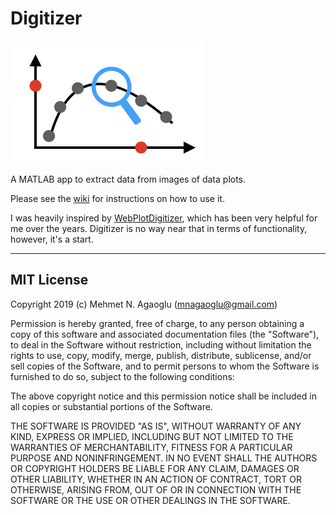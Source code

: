 # Digitizer
![icon.png](icon.png)

A MATLAB app to extract data from images of data plots.

Please see the [wiki](https://github.com/mnagaoglu/Digitizer/wiki) for instructions on how to use it. 

I was heavily inspired by [WebPlotDigitizer](https://automeris.io/WebPlotDigitizer/), which has been very helpful for me over the years. Digitizer is no way near that in terms of functionality, however, it's a start. 



  
    
    
 ---

## MIT License

Copyright 2019 (c) Mehmet N. Agaoglu (mnagaoglu@gmail.com) 

Permission is hereby granted, free of charge, to any person obtaining a copy of this software and associated documentation files (the "Software"), to deal in the Software without restriction, including without limitation the rights to use, copy, modify, merge, publish, distribute, sublicense, and/or sell copies of the Software, and to permit persons to whom the Software is furnished to do so, subject to the following conditions:

The above copyright notice and this permission notice shall be included in all copies or substantial portions of the Software.

THE SOFTWARE IS PROVIDED "AS IS", WITHOUT WARRANTY OF ANY KIND, EXPRESS OR IMPLIED, INCLUDING BUT NOT LIMITED TO THE WARRANTIES OF MERCHANTABILITY, FITNESS FOR A PARTICULAR PURPOSE AND NONINFRINGEMENT. IN NO EVENT SHALL THE AUTHORS OR COPYRIGHT HOLDERS BE LIABLE FOR ANY CLAIM, DAMAGES OR OTHER LIABILITY, WHETHER IN AN ACTION OF CONTRACT, TORT OR OTHERWISE, ARISING FROM, OUT OF OR IN CONNECTION WITH THE SOFTWARE OR THE USE OR OTHER DEALINGS IN THE SOFTWARE.


